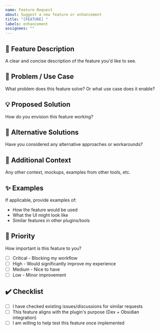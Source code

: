 ```yaml
---
name: Feature Request
about: Suggest a new feature or enhancement
title: "[FEATURE] "
labels: enhancement
assignees: ""
---
```


## 🚀 Feature Description

A clear and concise description of the feature you'd like to see.

## 🤔 Problem / Use Case

What problem does this feature solve? Or what use case does it enable?

## 💡 Proposed Solution

How do you envision this feature working?

## 🎨 Alternative Solutions

Have you considered any alternative approaches or workarounds?

## 📝 Additional Context

Any other context, mockups, examples from other tools, etc.

## ✨ Examples

If applicable, provide examples of:

- How the feature would be used
- What the UI might look like
- Similar features in other plugins/tools

## 🎯 Priority

How important is this feature to you?

- [ ] Critical - Blocking my workflow
- [ ] High - Would significantly improve my experience
- [ ] Medium - Nice to have
- [ ] Low - Minor improvement

## ✔️ Checklist

- [ ] I have checked existing issues/discussions for similar requests
- [ ] This feature aligns with the plugin's purpose (Dex + Obsidian integration)
- [ ] I am willing to help test this feature once implemented
